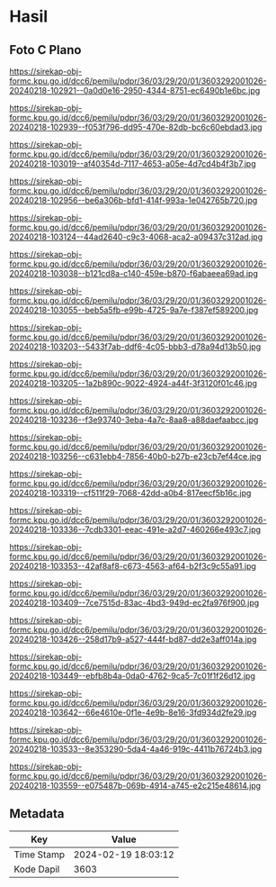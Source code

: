 # Hasil

## Foto C Plano

https://sirekap-obj-formc.kpu.go.id/dcc6/pemilu/pdpr/36/03/29/20/01/3603292001026-20240218-102921--0a0d0e16-2950-4344-8751-ec6490b1e6bc.jpg

https://sirekap-obj-formc.kpu.go.id/dcc6/pemilu/pdpr/36/03/29/20/01/3603292001026-20240218-102939--f053f796-dd95-470e-82db-bc6c60ebdad3.jpg

https://sirekap-obj-formc.kpu.go.id/dcc6/pemilu/pdpr/36/03/29/20/01/3603292001026-20240218-103019--af40354d-7117-4653-a05e-4d7cd4b4f3b7.jpg

https://sirekap-obj-formc.kpu.go.id/dcc6/pemilu/pdpr/36/03/29/20/01/3603292001026-20240218-102956--be6a306b-bfd1-414f-993a-1e042765b720.jpg

https://sirekap-obj-formc.kpu.go.id/dcc6/pemilu/pdpr/36/03/29/20/01/3603292001026-20240218-103124--44ad2640-c9c3-4068-aca2-a09437c312ad.jpg

https://sirekap-obj-formc.kpu.go.id/dcc6/pemilu/pdpr/36/03/29/20/01/3603292001026-20240218-103038--b121cd8a-c140-459e-b870-f6abaeea69ad.jpg

https://sirekap-obj-formc.kpu.go.id/dcc6/pemilu/pdpr/36/03/29/20/01/3603292001026-20240218-103055--beb5a5fb-e99b-4725-9a7e-f387ef589200.jpg

https://sirekap-obj-formc.kpu.go.id/dcc6/pemilu/pdpr/36/03/29/20/01/3603292001026-20240218-103203--5433f7ab-ddf6-4c05-bbb3-d78a94d13b50.jpg

https://sirekap-obj-formc.kpu.go.id/dcc6/pemilu/pdpr/36/03/29/20/01/3603292001026-20240218-103205--1a2b890c-9022-4924-a44f-3f3120f01c46.jpg

https://sirekap-obj-formc.kpu.go.id/dcc6/pemilu/pdpr/36/03/29/20/01/3603292001026-20240218-103236--f3e93740-3eba-4a7c-8aa8-a88daefaabcc.jpg

https://sirekap-obj-formc.kpu.go.id/dcc6/pemilu/pdpr/36/03/29/20/01/3603292001026-20240218-103256--c631ebb4-7856-40b0-b27b-e23cb7ef44ce.jpg

https://sirekap-obj-formc.kpu.go.id/dcc6/pemilu/pdpr/36/03/29/20/01/3603292001026-20240218-103319--cf511f29-7068-42dd-a0b4-817eecf5b16c.jpg

https://sirekap-obj-formc.kpu.go.id/dcc6/pemilu/pdpr/36/03/29/20/01/3603292001026-20240218-103336--7cdb3301-eeac-491e-a2d7-460266e493c7.jpg

https://sirekap-obj-formc.kpu.go.id/dcc6/pemilu/pdpr/36/03/29/20/01/3603292001026-20240218-103353--42af8af8-c673-4563-af64-b2f3c9c55a91.jpg

https://sirekap-obj-formc.kpu.go.id/dcc6/pemilu/pdpr/36/03/29/20/01/3603292001026-20240218-103409--7ce7515d-83ac-4bd3-949d-ec2fa976f900.jpg

https://sirekap-obj-formc.kpu.go.id/dcc6/pemilu/pdpr/36/03/29/20/01/3603292001026-20240218-103426--258d17b9-a527-444f-bd87-dd2e3aff014a.jpg

https://sirekap-obj-formc.kpu.go.id/dcc6/pemilu/pdpr/36/03/29/20/01/3603292001026-20240218-103449--ebfb8b4a-0da0-4762-9ca5-7c01f1f26d12.jpg

https://sirekap-obj-formc.kpu.go.id/dcc6/pemilu/pdpr/36/03/29/20/01/3603292001026-20240218-103642--66e4610e-0f1e-4e9b-8e16-3fd934d2fe29.jpg

https://sirekap-obj-formc.kpu.go.id/dcc6/pemilu/pdpr/36/03/29/20/01/3603292001026-20240218-103533--8e353290-5da4-4a46-919c-4411b76724b3.jpg

https://sirekap-obj-formc.kpu.go.id/dcc6/pemilu/pdpr/36/03/29/20/01/3603292001026-20240218-103559--e075487b-069b-4914-a745-e2c215e48614.jpg


## Metadata

| Key        | Value               |
| ---------- | ------------------- |
| Time Stamp | 2024-02-19 18:03:12 |
| Kode Dapil | 3603                |




